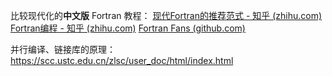 
比较现代化的**中文版** Fortran 教程：
[现代Fortran的推荐范式 - 知乎 (zhihu.com)](https://zhuanlan.zhihu.com/p/100615040)
[Fortran编程 - 知乎 (zhihu.com)](https://www.zhihu.com/column/c_1492924374889566209)
[Fortran Fans (github.com)](https://github.com/fortran-fans)

并行编译、链接库的原理：
https://scc.ustc.edu.cn/zlsc/user_doc/html/index.html